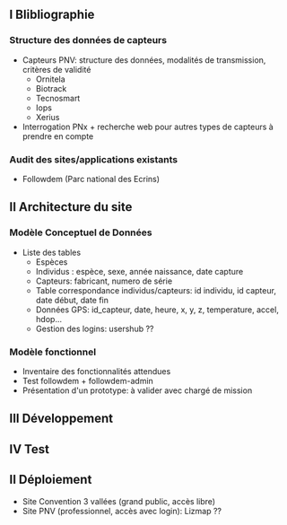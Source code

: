 ## I Blibliographie
### Structure des données de capteurs

 - Capteurs PNV: structure des données, modalités de transmission, critères de validité
	 - Ornitela
	 - Biotrack
	 - Tecnosmart
	 - Iops
	 - Xerius
 - Interrogation PNx + recherche web pour autres types de capteurs à prendre en compte
### Audit des sites/applications existants
 - Followdem (Parc national des Ecrins)

## II Architecture du site
### Modèle Conceptuel de Données

 - Liste des tables
	 - Espèces
	 - Individus : espèce, sexe, année naissance, date capture
	 - Capteurs: fabricant, numero de série
	 - Table correspondance individus/capteurs: id individu, id capteur, date début, date fin
	 - Données GPS: id_capteur, date, heure, x, y, z, temperature, accel, hdop...
	 - Gestion des logins: usershub ??
### Modèle fonctionnel
- Inventaire des fonctionnalités attendues
- Test followdem + followdem-admin
- Présentation d'un prototype: à valider avec chargé de mission

## III Développement
 
## IV Test

## II Déploiement
- Site Convention 3 vallées (grand public, accès libre)
- Site PNV (professionnel, accès avec login): Lizmap ??
